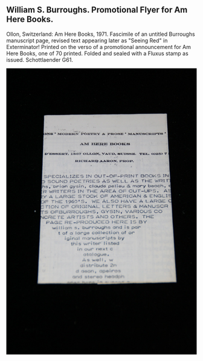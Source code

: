 ## William S. Burroughs. Promotional Flyer for Am Here Books.

Ollon, Switzerland: Am Here Books, 1971. Fascimile of an untitled Burroughs manuscript page, revised text appearing later as "Seeing Red" in Exterminator!  Printed on the verso of a promotional announcement for Am Here Books, one of 70 printed. Folded and sealed with a Fluxus stamp as issued. Schottlaender G61.

![Promotional Flyer for Am Here Books](../assets/images/promotional-flyer-for-am-here-1.jpg)
